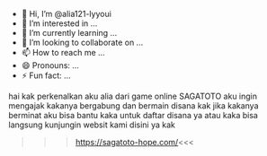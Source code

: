 - 👋 Hi, I’m @alia121-lyyoui
- 👀 I’m interested in ...
- 🌱 I’m currently learning ...
- 💞️ I’m looking to collaborate on ...
- 📫 How to reach me ...
- 😄 Pronouns: ...
- ⚡ Fun fact: ...

<!---
alia121-lyyoui/alia121-lyyoui is a ✨ special ✨ repository because its `README.md` (this file) appears on your GitHub profile.
You can click the Preview link to take a look at your changes.
---> 
hai kak perkenalkan aku alia dari game online SAGATOTO
aku ingin mengajak kakanya bergabung dan bermain disana kak
jika kakanya berminat aku bisa bantu kaka untuk daftar disana ya
atau kaka bisa langsung kunjungin websit kami disini ya kak 
>>>https://sagatoto-hope.com/<<<
